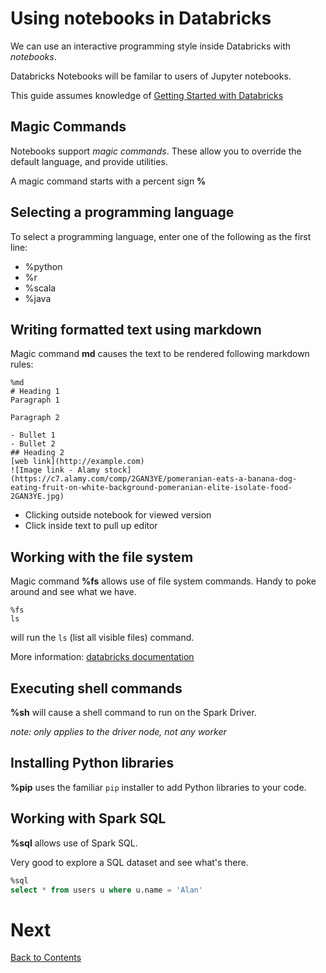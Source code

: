 # Using notebooks in Databricks
We can use an interactive programming style inside Databricks with _notebooks_.

Databricks Notebooks will be familar to users of Jupyter notebooks.

This guide assumes knowledge of [Getting Started with Databricks](https://github.com/bjss-data-academy/getting-started-databricks/blob/main/README.md)

## Magic Commands
Notebooks support _magic commands_.  These allow you to override the default language, and provide utilities.

A magic command starts with a percent sign __%__

## Selecting a programming language
To select a programming language, enter one of the following as the first line:

- %python
- %r
- %scala
- %java

## Writing formatted text using markdown
Magic command __md__ causes the text to be rendered following markdown rules:

```text
%md
# Heading 1
Paragraph 1

Paragraph 2

- Bullet 1
- Bullet 2
## Heading 2
[web link](http://example.com)
![Image link - Alamy stock](https://c7.alamy.com/comp/2GAN3YE/pomeranian-eats-a-banana-dog-eating-fruit-on-white-background-pomeranian-elite-isolate-food-2GAN3YE.jpg)
```

- Clicking outside notebook for viewed version
- Click inside text to pull up editor

## Working with the file system
Magic command __%fs__ allows use of file system commands. Handy to poke around and see what we have.

```text
%fs
ls
```
will run the `ls` (list all visible files) command.

More information: [databricks documentation](https://docs.databricks.com/en/dev-tools/databricks-utils.html#dbutils-fs)

## Executing shell commands
__%sh__ will cause a shell command to run on the Spark Driver.

_note: only applies to the driver node, not any worker_

## Installing Python libraries
__%pip__ uses the familiar `pip` installer to add Python libraries to your code.

## Working with Spark SQL
__%sql__ allows use of Spark SQL. 

Very good to explore a SQL dataset and see what's there.

```sql
%sql
select * from users u where u.name = 'Alan' 
```

# Next
[Back to Contents](/contents.md)
